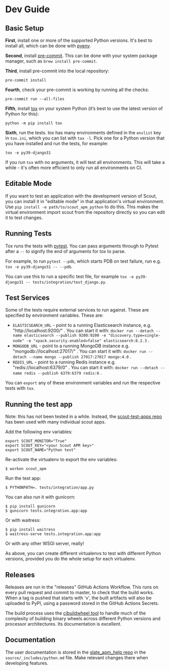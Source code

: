 Dev Guide
=========

Basic Setup
-----------

**First**, install one or more of the supported Python versions. It's best to
install all, which can be done with [pyenv](https://github.com/pyenv/pyenv).

**Second**, install [pre-commit](https://pre-commit.com/). This can be done
with your system package manager, such as `brew install pre-commit`.

**Third**, install pre-commit into the local repository:

```
pre-commit install
```

**Fourth**, check your pre-commit is working by running all the checks:

```
pre-commit run --all-files
```

**Fifth**, install [tox](https://tox.readthedocs.io/en/latest/) on your system
Python (it’s best to use the latest version of Python for this):

```
python -m pip install tox
```

**Sixth**, run the tests. tox has many environments defined in the `envlist`
key in `tox.ini`, which you can list with `tox -l`. Pick one for a Python
version that you have installed and run the tests, for example:

```
tox -e py39-django31
```

If you run `tox` with no arguments, it will test all environments. This will
take a while - it's often more efficient to only run all environments on CI.

Editable Mode
-------------

If you want to test an application with the development version of Scout, you
can install it in "editable mode" in that application's virtual environment.
Use `pip install -e path/to/scout_apm_python` to do this. This makes the
virtual environment import scout from the repository directly so you can edit
it to test changes.

Running Tests
-------------

Tox runs the tests with [pytest](https://docs.pytest.org/en/latest/). You can
pass arguments through to Pytest after a `--` to signify the end of arguments
for tox to parse.

For example, to run `pytest --pdb`, which starts PDB on test failure, run e.g.
`tox -e py39-django31 -- --pdb`.

You can use this to run a specific test file, for example
`tox -e py39-django31 -- tests/integration/test_django.py`.

Test Services
-------------

Some of the tests require external services to run against. These are specified
by environment variables. These are:

* `ELASTICSEARCH_URL` - point to a running Elasticsearch instance, e.g.
  "http://localhost:9200/" . You can start it with:
  `docker run --detach --name elasticsearch --publish 9200:9200 -e "discovery.type=single-node" -e "xpack.security.enabled=false" elasticsearch:8.2.3` .
* `MONGODB_URL` - point to a running MongoDB instance e.g.
  "mongodb://localhost:27017/" . You can start it with:
  `docker run --detach --name mongo --publish 27017:27017 mongo:4.0` .
* `REDIS_URL` - point to a running Redis instance e.g.
  "redis://localhost:6379/0" . You can start it with:
  `docker run --detach --name redis --publish 6379:6379 redis:6` .

You can `export` any of these environment variables and run the respective
tests with `tox`.

Running the test app
--------------------

Note: this has not been tested in a while. Instead, the
[scout-test-apps repo](https://github.com/tim-schilling/scout-test-apps) has
been used with many individual scout apps.

Add the following env variables:

    export SCOUT_MONITOR="True"
    export SCOUT_KEY="<your Scout APM key>"
    export SCOUT_NAME="Python test"

Re-activate the virtualenv to export the env variables:

    $ workon scout_apm

Run the test app:

    $ PYTHONPATH=. tests/integration/app.py

You can also run it with gunicorn:

    $ pip install gunicorn
    $ gunicorn tests.integration.app:app

Or with waitress:

    $ pip install waitress
    $ waitress-serve tests.integration.app:app

Or with any other WSGI server, really!

As above, you can create different virtualenvs to test with different Python
versions, provided you do the whole setup for each virtualenv.

Releases
--------

Releases are run in the "releases" GitHub Actions Workflow. This runs on every
pull request and commit to master, to check that the build works. When a tag
is pushed that starts with 'v', the built artifacts will also be uploaded to
PyPI, using a password stored in the GitHub Actions Secrets.

The build process uses the [cibuildwheel
tool](https://cibuildwheel.readthedocs.io/) to handle much of the complexity
of building binary wheels across different Python versions and processor
architectures. Its documentation is excellent.

Documentation
-------------

The user documentation is stored in the [slate_apm_help
repo](https://github.com/scoutapp/slate_apm_help) in the
`source/_includes/python.md` file. Make relevant changes there when developing
features.
